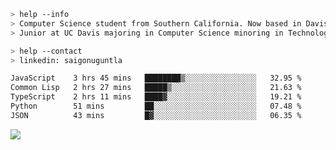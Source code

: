 ````bash
> help --info
> Computer Science student from Southern California. Now based in Davis, CA.
> Junior at UC Davis majoring in Computer Science minoring in Technology Management.
````

````bash
> help --contact
> linkedin: saigonuguntla
````

<!--START_SECTION:waka-->

```txt
JavaScript    3 hrs 45 mins   ████████▒░░░░░░░░░░░░░░░░   32.95 %
Common Lisp   2 hrs 27 mins   █████▒░░░░░░░░░░░░░░░░░░░   21.63 %
TypeScript    2 hrs 11 mins   ████▓░░░░░░░░░░░░░░░░░░░░   19.21 %
Python        51 mins         ██░░░░░░░░░░░░░░░░░░░░░░░   07.48 %
JSON          43 mins         █▓░░░░░░░░░░░░░░░░░░░░░░░   06.35 %
```

<!--END_SECTION:waka-->

![](https://komarev.com/ghpvc/?username=saigonu&color=6A8AFF)